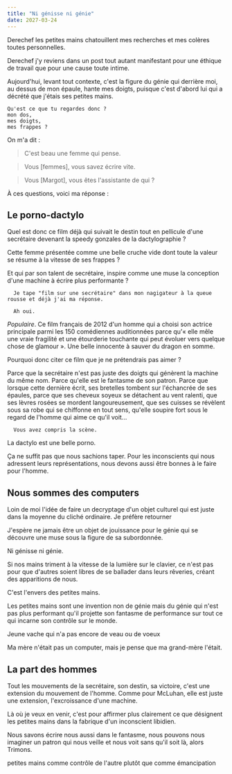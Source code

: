 ```yaml
---
title: "Ni génisse ni génie"
date: 2027-03-24
---
```


Derechef les petites mains chatouillent mes recherches et mes colères toutes personnelles. 

Derechef j'y reviens dans un post tout autant manifestant pour une éthique de travail que pour une cause toute intime.

Aujourd'hui, levant tout contexte, c'est la figure du génie qui derrière moi, au dessus de mon épaule, hante mes doigts, puisque c'est d'abord lui qui a décrété que j'étais ses petites mains. 

    Qu'est ce que tu regardes donc ? 
    mon dos, 
    mes doigts, 
    mes frappes ? 

On m'a dit : 

> C'est beau une femme qui pense. 

> Vous [femmes], vous savez écrire vite. 

> Vous [Margot], vous êtes l'assistante de qui ? 

À ces questions, voici ma réponse : 

## Le porno-dactylo

Quel est donc ce film déjà qui suivait le destin tout en pellicule d'une secrétaire devenant la speedy gonzales de la dactylographie ? 

Cette femme présentée comme une belle cruche vide dont toute la valeur se résume à la vitesse de ses frappes ? 

Et qui par son talent de secrétaire, inspire comme une muse la conception d'une machine à écrire plus performante ? 

      Je tape "film sur une secrétaire" dans mon nagigateur à la queue rousse et déjà j'ai ma réponse. 

      Ah oui. 

*Populaire*. Ce film français de 2012 d'un homme qui a choisi son actrice principale parmi les 150 comédiennes auditionnées parce qu'« elle mêle une vraie fragilité et une étourderie touchante qui peut évoluer vers quelque chose de glamour ». Une belle innocente à sauver du dragon en somme. 

Pourquoi donc citer ce film que je ne prétendrais pas aimer ? 

Parce que la secrétaire n'est pas juste des doigts qui génèrent la machine du même nom. Parce qu'elle est le fantasme de son patron. Parce que lorsque cette dernière écrit, ses bretelles tombent sur l'échancrée de ses épaules, parce que ses cheveux soyeux se détachent au vent ralenti, que ses lèvres rosées se mordent langoureusement, que ses cuisses se révèlent sous sa robe qui se chiffonne en tout sens, qu'elle soupire fort sous le regard de l'homme qui aime ce qu'il voit...

      Vous avez compris la scène. 

La dactylo est une belle porno. 

Ça ne suffit pas que nous sachions taper. Pour les inconscients qui nous adressent leurs représentations, nous devons aussi être bonnes à le faire pour l'homme. 

## Nous sommes des computers 

Loin de moi l'idée de faire un decryptage d'un objet culturel qui est juste dans la moyenne du cliché ordinaire. Je préfère retourner 

J'espère ne jamais être un objet de jouissance pour le génie qui se découvre une muse sous la figure de sa subordonnée. 

Ni génisse ni génie. 

Si nos mains triment à la vitesse de la lumière sur le clavier, ce n'est pas pour que d'autres soient libres de se ballader dans leurs rêveries, créant des apparitions de nous. 

C'est l'envers des petites mains. 

Les petites mains sont une invention non de génie mais du génie qui n'est pas plus performant qu'il projette son fantasme de performance sur tout ce qui incarne son contrôle sur le monde. 

Jeune vache qui n'a pas encore de veau ou de voeux


Ma mère n'était pas un computer, mais je pense que ma grand-mère l'était. 

## La part des hommes 

Tout les mouvements de la secrétaire, son destin, sa victoire, c'est une extension du mouvement de l'homme. Comme pour McLuhan, elle est juste une extension, l'excroissance d'une machine. 

Là où je veux en venir, c'est pour affirmer plus clairement ce que désignent les petites mains dans la fabrique d'un inconscient libidien. 

Nous savons écrire nous aussi dans le fantasme, nous pouvons nous imaginer un patron qui nous veille et nous voit sans qu'il soit là, alors Trimons. 

  petites mains comme contrôle de l'autre plutôt que comme émancipation



